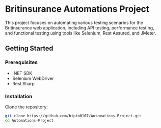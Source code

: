 # Britinsurance Automations Project

This project focuses on automating various testing scenarios for the Britinsurance web application, including API testing, performance testing, and functional testing using tools like Selenium, Rest Assured, and JMeter.

## Getting Started

### Prerequisites
- .NET SDK
- Selenium WebDriver
- Rest Sharp


### Installation
Clone the repository:
```bash
git clone https://github.com/bipin0107/Automations-Project.git
cd Automations-Project
